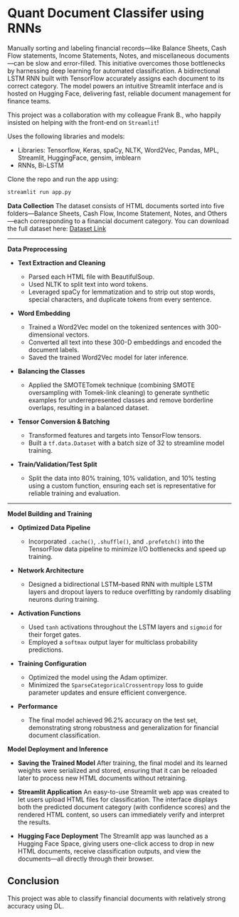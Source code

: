 # Quant Document Classifer using RNNs

Manually sorting and labeling financial records—like Balance Sheets, Cash Flow statements, Income Statements, Notes, and miscellaneous documents—can be slow and error-filled. This initiative overcomes those bottlenecks by harnessing deep learning for automated classification. A bidirectional LSTM RNN built with TensorFlow accurately assigns each document to its correct category. The model powers an intuitive Streamlit interface and is hosted on Hugging Face, delivering fast, reliable document management for finance teams.

This project was a collaboration with my colleague Frank B., who happily insisted on helping with the front-end on `Streamlit`!

Uses the following libraries and models:
- Libraries: Tensorflow, Keras, spaCy, NLTK, Word2Vec, Pandas, MPL, Streamlit, HuggingFace, gensim, imblearn
- RNNs, Bi-LSTM

Clone the repo and run the app using:
```bash
streamlit run app.py
```

**Data Collection**
The dataset consists of HTML documents sorted into five folders—Balance Sheets, Cash Flow, Income Statement, Notes, and Others—each corresponding to a financial document category. You can download the full dataset here:
 [Dataset Link](https://drive.google.com/file/d/1yj_ucy-VuX7fjKAQsR23ViTc-odb-eD-/view)

---

**Data Preprocessing**

* **Text Extraction and Cleaning**

  * Parsed each HTML file with BeautifulSoup.
  * Used NLTK to split text into word tokens.
  * Leveraged spaCy for lemmatization and to strip out stop words, special characters, and duplicate tokens from every sentence.

* **Word Embedding**

  * Trained a Word2Vec model on the tokenized sentences with 300-dimensional vectors.
  * Converted all text into these 300-D embeddings and encoded the document labels.
  * Saved the trained Word2Vec model for later inference.

* **Balancing the Classes**

  * Applied the SMOTETomek technique (combining SMOTE oversampling with Tomek-link cleaning) to generate synthetic examples for underrepresented classes and remove borderline overlaps, resulting in a balanced dataset.

* **Tensor Conversion & Batching**

  * Transformed features and targets into TensorFlow tensors.
  * Built a `tf.data.Dataset` with a batch size of 32 to streamline model training.

* **Train/Validation/Test Split**

  * Split the data into 80% training, 10% validation, and 10% testing using a custom function, ensuring each set is representative for reliable training and evaluation.

---

**Model Building and Training**

* **Optimized Data Pipeline**

  * Incorporated `.cache()`, `.shuffle()`, and `.prefetch()` into the TensorFlow data pipeline to minimize I/O bottlenecks and speed up training.

* **Network Architecture**

  * Designed a bidirectional LSTM–based RNN with multiple LSTM layers and dropout layers to reduce overfitting by randomly disabling neurons during training.

* **Activation Functions**

  * Used `tanh` activations throughout the LSTM layers and `sigmoid` for their forget gates.
  * Employed a `softmax` output layer for multiclass probability predictions.

* **Training Configuration**

  * Optimized the model using the Adam optimizer.
  * Minimized the `SparseCategoricalCrossentropy` loss to guide parameter updates and ensure efficient convergence.

* **Performance**

  * The final model achieved 96.2% accuracy on the test set, demonstrating strong robustness and generalization for financial document classification.
 
**Model Deployment and Inference**

* **Saving the Trained Model**
  After training, the final model and its learned weights were serialized and stored, ensuring that it can be reloaded later to process new HTML documents without retraining.

* **Streamlit Application**
  An easy-to-use Streamlit web app was created to let users upload HTML files for classification. The interface displays both the predicted document category (with confidence scores) and the rendered HTML content, so users can immediately verify and interpret the results.

* **Hugging Face Deployment**
  The Streamlit app was launched as a Hugging Face Space, giving users one-click access to drop in new HTML documents, receive classification outputs, and view the documents—all directly through their browser.

## Conclusion
This project was able to classify financial documents with relatively strong accuracy using DL. 
